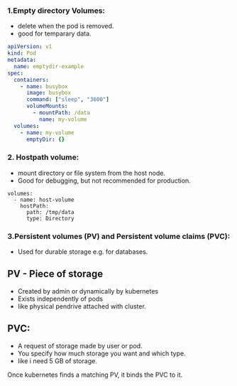 ### 1.Empty directory Volumes:
- delete when the pod is removed.
- good for temparary data.

```YAML
apiVersion: v1
kind: Pod
metadata:
  name: emptydir-example
spec:
  containers:
    - name: busybox
      image: busybox
      command: ["sleep", "3600"]
      volumeMounts:
        - mountPath: /data
          name: my-volume
  volumes:
    - name: my-volume
      emptyDir: {}
```

### 2. Hostpath volume:
- mount directory or file system from the host node.<br>
- Good for debugging, but not recommended for production.<br>
```
volumes:
  - name: host-volume
    hostPath:
      path: /tmp/data
      type: Directory
```

### 3.Persistent volumes (PV) and Persistent volume claims (PVC):
- Used for durable storage e.g. for databases.

## PV - Piece of storage <br>
- Created by admin or dynamically by kubernetes<br>
- Exists independently of pods <br>
- like physical pendrive attached with cluster.<br>

## PVC:<br>
- A request of storage made by user or pod.<br>
- You specify how much storage you want and which type.<br>
- like i need 5 GB of storage.<br>

Once kubernetes finds a matching PV, it binds the PVC to it.<br>

